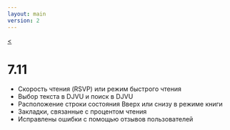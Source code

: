 ```yaml
---
layout: main
version: 2
---
```

[<](/wiki/what-is-new/ru)

# 7.11

* Скорость чтения (RSVP) или режим быстрого чтения
* Выбор текста в DJVU и поиск в DJVU
* Расположение строки состояния Вверх или снизу в режиме книги
* Закладки, связанные с процентом чтения
* Исправлены ошибки с помощью отзывов пользователей
    
